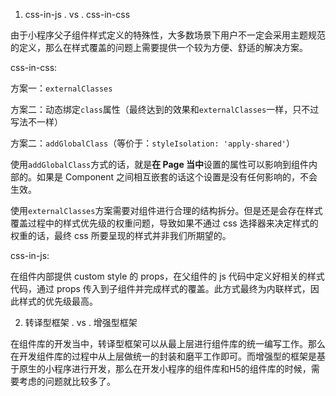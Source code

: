 1. css-in-js . vs . css-in-css

由于小程序父子组件样式定义的特殊性，大多数场景下用户不一定会采用主题规范的定义，那么在样式覆盖的问题上需要提供一个较为方便、舒适的解决方案。

css-in-css:

方案一：`externalClasses`

方案二：动态绑定`class`属性（最终达到的效果和`externalClasses`一样，只不过写法不一样）

方案二：`addGlobalClass`（等价于：`styleIsolation: 'apply-shared'`）

使用`addGlobalClass`方式的话，就是**在 Page 当中**设置的属性可以影响到组件内部的。如果是 Component 之间相互嵌套的话这个设置是没有任何影响的，不会生效。

使用`externalClasses`方案需要对组件进行合理的结构拆分。但是还是会存在样式覆盖过程中的样式优先级的权重问题，导致如果不通过 css 选择器来决定样式的权重的话，最终 css 所要呈现的样式并非我们所期望的。

css-in-js:

在组件内部提供 custom style 的 props，在父组件的 js 代码中定义好相关的样式代码，通过 props 传入到子组件并完成样式的覆盖。此方式最终为内联样式，因此样式的优先级最高。

2. 转译型框架 . vs . 增强型框架

在组件库的开发当中，转译型框架可以从最上层进行组件库的统一编写工作。那么在开发组件库的过程中从上层做统一的封装和磨平工作即可。而增强型的框架是基于原生的小程序进行开发，那么在开发小程序的组件库和H5的组件库的时候，需要考虑的问题就比较多了。